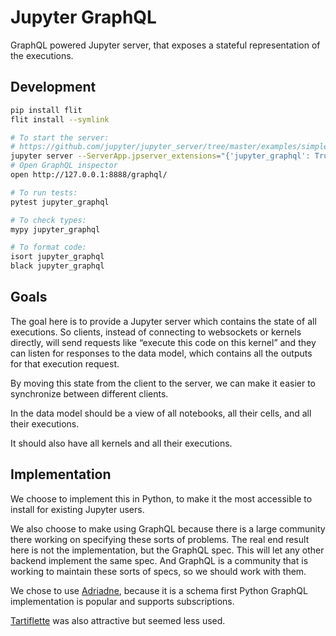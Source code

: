 # Jupyter GraphQL

GraphQL powered Jupyter server, that exposes a stateful representation of the executions.

## Development

```bash
pip install flit
flit install --symlink

# To start the server:
# https://github.com/jupyter/jupyter_server/tree/master/examples/simple#extension-1
jupyter server --ServerApp.jpserver_extensions="{'jupyter_graphql': True}" --ServerApp.tornado_settings="{'debug': True}"
# Open GraphQL inspector
open http://127.0.0.1:8888/graphql/

# To run tests:
pytest jupyter_graphql

# To check types:
mypy jupyter_graphql

# To format code:
isort jupyter_graphql
black jupyter_graphql
```

## Goals

The goal here is to provide a Jupyter server which contains the state of all executions. So clients, instead of connecting to websockets or kernels directly, will send requests like “execute this code on this kernel” and they can listen for responses to the data model, which contains all the outputs for that execution request.

By moving this state from the client to the server, we can make it easier to synchronize between different clients.

In the data model should be a view of all notebooks, all their cells, and all their executions.

It should also have all kernels and all their executions.

## Implementation

We choose to implement this in Python, to make it the most accessible to install for existing Jupyter users.

We also choose to make using GraphQL because there is a large community there working on specifying these sorts of problems. The real end result here is not the implementation, but the GraphQL spec. This will let any other backend implement the same spec. And GraphQL is a community that is working to maintain these sorts of specs, so we should work with them.

We chose to use [Adriadne](https://ariadnegraphql.org/), because it is a schema first Python GraphQL implementation is popular and supports subscriptions.

[Tartiflette](https://tartiflette.io/) was also attractive but seemed less used.
